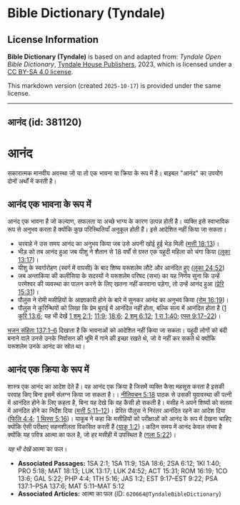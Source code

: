 # Bible Dictionary (Tyndale)

## License Information

**Bible Dictionary (Tyndale)** is based on and adapted from: _Tyndale Open Bible Dictionary_, [Tyndale House Publishers](https://tyndaleopenresources.com/), 2023, which is licensed under a [CC BY-SA 4.0 license](https://creativecommons.org/licenses/by-sa/4.0/legalcode.en).

This markdown version (created `2025-10-17`) is provided under the same license.



--------------------------------

## आनंद (id: 381120)

आनंद
====

सकारात्मक मानवीय अवस्था जो या तो एक भावना या क्रिया के रूप में है। बाइबल "आनंद" का उपयोग दोनों अर्थों में करती है।

आनंद एक भावना के रूप में
------------------------

आनंद एक भावना है जो कल्याण, सफलता या अच्छे भाग्य के कारण उत्पन्न होती है। व्यक्ति इसे स्वाभाविक रूप से अनुभव करता है क्योंकि कुछ परिस्थितियाँ अनुकूल होती हैं। इसे आदेशित नहीं किया जा सकता।

* चरवाहे ने उस समय आनंद का अनुभव किया जब उसे अपनी खोई हुई भेड़ मिली ([मत्ती 18:13](https://ref.ly/Matt18:13))।
* भीड़ को तब आनंद हुआ जब यीशु ने शैतान से 18 वर्षों से ग्रस्त एक यहूदी महिला को चंगा किया ([लूका 13:17](https://ref.ly/Luke13:17))।
* यीशु के स्वर्गारोहण (स्वर्ग में वापसी) के बाद शिष्य यरूशलेम लौटे और आनंदित हुए ([लूका 24:52](https://ref.ly/Luke24:52))
* जब अन्ताकिया की कलीसिया के सदस्यों ने यरूशलेम परिषद (सभा) का यह निर्णय सुना कि उन्हें परमेश्वर की व्यवस्था का पालन करने के लिए खतना नहीं करवाना पड़ेगा, तो उन्हें आनंद हुआ ([प्रेरि 15:31](https://ref.ly/Acts15:31))।
* पौलुस ने रोमी मसीहियों के आज्ञाकारी होने के बारे में सुनकर आनंद का अनुभव किया ([रोम 16:19](https://ref.ly/Rom16:19))।
* पौलुस ने कुरिन्थियों को लिखा कि प्रेम बुराई में आनंदित नहीं होता, बल्कि सत्य में आनंदित होता है ([1 कुरि 13:6](https://ref.ly/1Cor13:6); यह भी देखें [1 शमू 2:1](https://ref.ly/1Sam2:1); [11:9](https://ref.ly/1Sam11:9); [18:6](https://ref.ly/1Sam18:6); [2 शमू 6:12](https://ref.ly/2Sam6:12); [1 रा 1:40](https://ref.ly/1Kgs1:40); [एस्त 9:17–22](https://ref.ly/Esth9:17-Esth9:22))।

[भजन संहिता 137:1–6](https://ref.ly/Ps137:1-Ps137:6) दिखाता है कि भावनाओं को आदेशित नहीं किया जा सकता। यहूदी लोगों को बंदी बनाने वाले उनसे उनके निर्वासन की भूमि में गाने की इच्छा रखते थे, जो वे नहीं कर सकते थे क्योंकि यरूशलेम उनके आनंद का स्रोत था।

आनंद एक क्रिया के रूप में
-------------------------

शास्त्र एक आनंद का आदेश देते हैं। वह आनंद एक क्रिया है जिसमें व्यक्ति कैसा महसूस करता है इसकी परवाह किए बिना इसमें संलग्न किया जा सकता है।। [नीतिवचन 5:18](https://ref.ly/Prov5:18) पाठक से उसकी युवावस्था की पत्नी में आनंदित होने के लिए कहता है, बिना यह देखे कि वह कैसी हो सकती है। मसीह ने अपने शिष्यों को सताव में आनंदित होने का निर्देश दिया ([मत्ती 5:11–12](https://ref.ly/Matt5:11-Matt5:12))। प्रेरित पौलुस ने निरंतर आनंदित रहने का आदेश दिया ([फिलि 4:4](https://ref.ly/Phil4:4); [1 थिस्स 5:16](https://ref.ly/1Thess5:16))। याकूब ने कहा कि मसीहियों को परीक्षाओं को आनंद के रूप में देखना चाहिए क्योंकि ऐसी परीक्षाएं सहनशीलता विकसित करती हैं ([याकू 1:2](https://ref.ly/Jas1:2))। कठिन समय में आनंद केवल संभव है क्योंकि यह पवित्र आत्मा का फल है, जो हर मसीही में उपस्थित है ([गला 5:22](https://ref.ly/Gal5:22))।

*यह भी देखें* आत्मा का फल।

* **Associated Passages:** 1SA 2:1; 1SA 11:9; 1SA 18:6; 2SA 6:12; 1KI 1:40; PRO 5:18; MAT 18:13; LUK 13:17; LUK 24:52; ACT 15:31; ROM 16:19; 1CO 13:6; GAL 5:22; PHP 4:4; 1TH 5:16; JAS 1:2; EST 9:17–EST 9:22; PSA 137:1–PSA 137:6; MAT 5:11–MAT 5:12
* **Associated Articles:** आत्मा का फल (ID: `620664@TyndaleBibleDictionary`)

